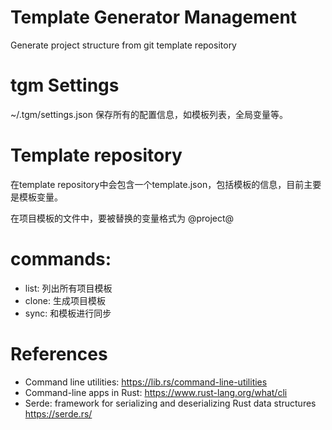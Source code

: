 Template Generator Management
=============================

Generate project structure from git template repository

# tgm Settings

~/.tgm/settings.json 保存所有的配置信息，如模板列表，全局变量等。

# Template repository
在template repository中会包含一个template.json，包括模板的信息，目前主要是模板变量。

在项目模板的文件中，要被替换的变量格式为 @project@

#  commands:

* list: 列出所有项目模板
* clone: 生成项目模板
* sync: 和模板进行同步


# References

* Command line utilities: https://lib.rs/command-line-utilities
* Command-line apps in Rust: https://www.rust-lang.org/what/cli
* Serde: framework for serializing and deserializing Rust data structures https://serde.rs/
